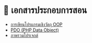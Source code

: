 # 📖 เอกสารประกอบการสอน
- [การเขียนโปรแกรมเชิงวัตถุ OOP](https://mega.nz/file/ePAEDQKA#UZL2fDfnRUjYs5c9qScLbnBIT2yrBNYOC5-P3uJ8Uvo)
- [PDO (PHP Data Object)](https://mega.nz/file/mCh3AJbZ#-SRA1FOUiqbsVrVt4EEXs6eDQKYEPI0NDdGgZpdUMLQ)
- [ภาพรวมโปรเจกต์](https://mega.nz/file/aLIUQYhZ#wc0qJ_uNzJieX_R24OlMG1f0I6qlr3fI8zPINutbyL8)
